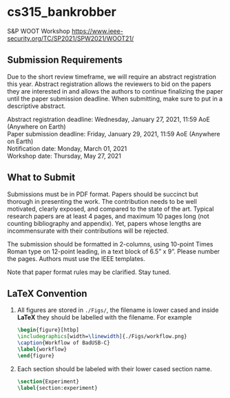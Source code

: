 # cs315_bankrobber 

S&P WOOT Workshop
https://www.ieee-security.org/TC/SP2021/SPW2021/WOOT21/  

## Submission Requirements
Due to the short review timeframe, we will require an abstract registration this year. Abstract registration allows the reviewers to bid on the papers they are interested in and allows the authors to continue finalizing the paper until the paper submission deadline. When submitting, make sure to put in a descriptive abstract.  

Abstract registration deadline: Wednesday, January 27, 2021, 11:59 AoE (Anywhere on Earth)  
Paper submission deadline: Friday, January 29, 2021, 11:59 AoE (Anywhere on Earth)  
Notification date: Monday, March 01, 2021  
Workshop date: Thursday, May 27, 2021   

## What to Submit
Submissions must be in PDF format. Papers should be succinct but thorough in presenting the work. The contribution needs to be well motivated, clearly exposed, and compared to the state of the art. Typical research papers are at least 4 pages, and maximum 10 pages long (not counting bibliography and appendix). Yet, papers whose lengths are incommensurate with their contributions will be rejected.

The submission should be formatted in 2-columns, using 10-point Times Roman type on 12-point leading, in a text block of 6.5” x 9”. Please number the pages. Authors must use the IEEE templates.

Note that paper format rules may be clarified. Stay tuned.

## **LaTeX** Convention

1. All figures are stored in `./Figs/`, the filename is lower cased and inside **LaTeX** they should be labelled with the filename. For example

   ```latex
   \begin{figure}[htbp]
   \includegraphics[width=\linewidth]{./Figs/workflow.png}
   \caption{Workflow of BadUSB-C}
   \label{workflow}
   \end{figure}
   ```

2. Each section should be labeled with their lower cased section name.

   ```latex
   \section{Experiment}
   \label{section:experiment}
   ```
